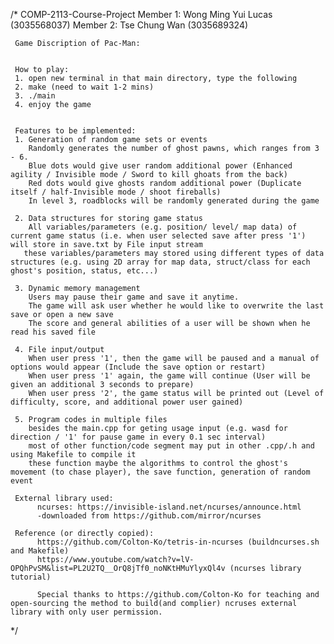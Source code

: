 /*   COMP-2113-Course-Project
     Member 1: Wong Ming Yui Lucas (3035568037)
     Member 2: Tse Chung Wan (3035689324)
     
     Game Discription of Pac-Man:


     How to play:
     1. open new terminal in that main directory, type the following
     2. make (need to wait 1-2 mins)
     3. ./main
     4. enjoy the game
     

     Features to be implemented:
     1. Generation of random game sets or events
        Randomly generates the number of ghost pawns, which ranges from 3 - 6.
        Blue dots would give user random additional power (Enhanced agility / Invisible mode / Sword to kill ghoats from the back)
        Red dots would give ghosts random additional power (Duplicate itself / half-Invisible mode / shoot fireballs)
        In level 3, roadblocks will be randomly generated during the game

     2. Data structures for storing game status
        All variables/parameters (e.g. position/ level/ map data) of current game status (i.e. when user selected save after press '1') will store in save.txt by File input stream
       these variables/parameters may stored using different types of data structures (e.g. using 2D array for map data, struct/class for each ghost's position, status, etc...)

     3. Dynamic memory management
        Users may pause their game and save it anytime. 
        The game will ask user whether he would like to overwrite the last save or open a new save
        The score and general abilities of a user will be shown when he read his saved file

     4. File input/output
        When user press '1', then the game will be paused and a manual of options would appear (Include the save option or restart)
        When user press '1' again, the game will continue (User will be given an additional 3 seconds to prepare)
        When user press '2', the game status will be printed out (Level of difficulty, score, and additional power user gained)
   
     5. Program codes in multiple files
        besides the main.cpp for geting usage input (e.g. wasd for direction / '1' for pause game in every 0.1 sec interval)
        most of other function/code segment may put in other .cpp/.h and using Makefile to compile it
        these function maybe the algorithms to control the ghost's movement (to chase player), the save function, generation of random event
        
     External library used:
          ncurses: https://invisible-island.net/ncurses/announce.html
          -downloaded from https://github.com/mirror/ncurses
        
     Reference (or directly copied): 
          https://github.com/Colton-Ko/tetris-in-ncurses (buildncurses.sh and Makefile)
          https://www.youtube.com/watch?v=lV-OPQhPvSM&list=PL2U2TQ__OrQ8jTf0_noNKtHMuYlyxQl4v (ncurses library tutorial)
          
          Special thanks to https://github.com/Colton-Ko for teaching and open-sourcing the method to build(and complier) ncruses external library with only user permission.
          
        
*/
